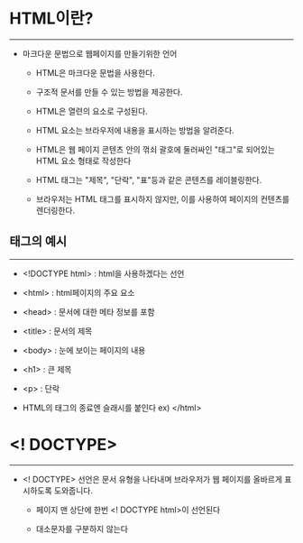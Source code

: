 # HTML이란?
---------------

* 마크다운 문법으로 웹페이지를 만들기위한 언어

  * HTML은 마크다운 문법을 사용한다.
  
  * 구조적 문서를 만들 수 있는 방법을 제공한다.

  * HTML은 열련의 요소로 구성된다.
  
  * HTML 요소는 브라우저에 내용을 표시하는 방법을 알려준다.
  
  * HTML은 웹 페이지 콘텐츠 안의 꺾쇠 괄호에 둘러싸인 "태그"로 되어있는 HTML 요소 형태로 작성한다
  
  * HTML 태그는 "제목", "단락", "표"등과 같은 콘텐츠를 레이블링한다.
  
  * 브라우저는 HTML 태그를 표시하지 않지만, 이를 사용하여 페이지의 컨텐츠를 렌더링한다.
  
## 태그의 예시
-----------------

  * \<!DOCTYPE html> : html을 사용하겠다는 선언
  
  * \<html> : html페이지의 주요 요소
  
  * \<head> : 문서에 대한 메타 정보를 포함
  
  * \<title> : 문서의 제목
  
  * \<body> : 눈에 보이는 페이지의 내용
  
  * \<h1> : 큰 제목
  
  * \<p> : 단락
  
* HTML의 태그의 종료엔 슬래시를 붙인다 ex) \</html>


# \<! DOCTYPE>
-------------------

* \<! DOCTYPE> 선언은 문서 유형을 나타내며 브라우저가 웹 페이지를 올바르게 표시하도록 도와줍니다.

    * 페이지 맨 상단에 한번 \<! DOCTYPE html>이 선언된다
    
    * 대소문자를 구분하지 않는다
